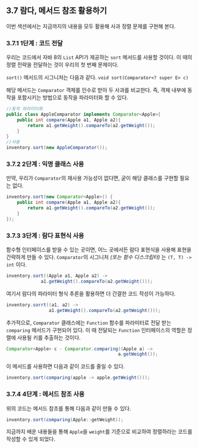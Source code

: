 ## 3.7 람다, 메서드 참조 활용하기

이번 섹션에서는 지금까지의 내용을 모두 활용해 사과 정렬 문제를 구현해 본다.

### 3.7.1 1단계 : 코드 전달

우리는 코드에서 자바 8의 `List` API가 제공하는 `sort` 메서드를 사용할 것이다. 이 때의 정렬 전략을 전달하는 것이 우리의 첫 번째 문제이다.

`sort()` 메서드의 시그니처는 다음과 같다.
`void sort(Comparator<? super E> c)`

해당 메서드는 `Comparator` 객체를 인수로 받아 두 사과를 비교한다. 
즉, 객체 내부에 동작을 포함시키는 방법으로 동작을 파라미터화 할 수 있다.
```java
//동작 파라미터화
public class AppleComparator implements Comparator<Apple>{
	public int compare(Apple a1, Apple a2){
		return a1.getWeight().compareTo(a2.getWeight());
	}
}
//사용
inventory.sort(new AppleComparator());
```

### 3.7.2 2단계 : 익명 클래스 사용

만약, 우리가 `Comparator`의 재사용 가능성이 없다면, 굳이 해당 클래스를 구현할 필요는 없다.
```java
inventory.sort(new Comparator<Apple>() {
	public int compare(Apple a1, Apple a2){
		return a1.getWeight().compareTo(a2.getWeight());
	}
});
```

### 3.7.3 3단계 : 람다 표현식 사용

함수형 인터페이스를 받을 수 있는 곳이면, 어느 곳에서든 람다 표현식을 사용해 표현을 간략하게 만들 수 있다. 
`Comparator`의 시그니처 _(또는 함수 디스크립터)_ 는 `(T, T) -> int` 이다.

```java
inventory.sort((Apple a1, Apple a2) ->
			 a1.getWeight().compareTo(a2.getWeight()));
```

여기서 람다의 파라미터 형식 추론을 활용하면 더 간결한 코드 작성이 가능하다.
```java
inventory.sorrt((a1, a2) -> 
				a1.getWeight().compareTo(a2.getWeight()));
```

추가적으로, `Comparator` 클래스에는 `Function` 함수를 파라미터로 전달 받는 `comparing` 메서드가 구현되어 있다. 이 때 전달되는 `Function` 인터페이스의 역할은 정렬에 사용될 키를 추출하는 것이다.
```java
Comparator<Apple> c - Comparator.comparing((Apple a) -> 
										  a.getWeight());
```

이 메서드를 사용하면 다음과 같이 코드를 줄일 수 있다.
```java
inventory.sort(comparing(apple -> apple.getWeight()));
```

### 3.7.4 4단계 : 메서드 참조 사용

위의 코드는 메서드 참조를 통해 다음과 같이 만들 수 있다.
```java
inventory.sort(comparing(Apple::getWeight));
```

지금까지 배운 내용들을 통해 `Apple`을 `weight`를 기준으로 비교하여 정렬하라는 코드를 작성할 수 있게 되었다.

